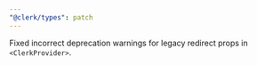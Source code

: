 ```yaml
---
"@clerk/types": patch
---
```


Fixed incorrect deprecation warnings for legacy redirect props in `<ClerkProvider>`.
